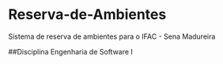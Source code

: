 # Reserva-de-Ambientes
Sistema de reserva de ambientes para o IFAC - Sena Madureira

##Disciplina Engenharia de Software I
